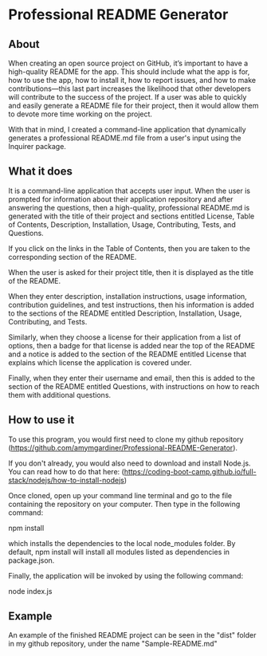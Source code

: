 # Professional README Generator

## About

When creating an open source project on GitHub, it’s important to have a high-quality README for the app. This should include what the app is for, how to use the app, how to install it, how to report issues, and how to make contributions—this last part increases the likelihood that other developers will contribute to the success of the project. If a user was able to quickly and easily generate a README file for their project, then it would allow them to devote more time working on the project.

With that in mind, I created a command-line application that dynamically generates a professional README.md file from a user's input using the Inquirer package.

## What it does

It is a command-line application that accepts user input. When the user is prompted for information about their application repository and after answering the questions, then a high-quality, professional README.md is generated with the title of their project and sections entitled License, Table of Contents, Description, Installation, Usage, Contributing, Tests, and Questions.

If you click on the links in the Table of Contents, then you are taken to the corresponding section of the README.

When the user is asked for their project title, then it is displayed as the title of the README.

When they enter description, installation instructions, usage information, contribution guidelines, and test instructions, then his information is added to the sections of the README entitled Description, Installation, Usage, Contributing, and Tests.

Similarly, when they choose a license for their application from a list of options, then a badge for that license is added near the top of the README and a notice is added to the section of the README entitled License that explains which license the application is covered under.

Finally, when they enter their username and email, then this is added to the section of the README entitled Questions, with instructions on how to reach them with additional questions.

## How to use it

To use this program, you would first need to clone my github repository (https://github.com/amymgardiner/Professional-README-Generator).

If you don't already, you would also need to download and install Node.js. You can read how to do that here: (https://coding-boot-camp.github.io/full-stack/nodejs/how-to-install-nodejs)

Once cloned, open up your command line terminal and go to the file containing the repository on your computer. Then type in the following command:

npm install

which installs the dependencies to the local node_modules folder. By default, npm install will install all modules listed as dependencies in package.json.

Finally, the application will be invoked by using the following command:

node index.js

## Example

An example of the finished README project can be seen in the "dist" folder in my github repository, under the name "Sample-README.md"
